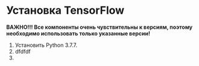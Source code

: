# Установка TensorFlow

__ВАЖНО!!! Все компоненты очень чувствительны к версиям, поэтому необходимо использовать только указанные версии!__

1. Установить Python 3.7.7.
  1. dfdfdf
2. 

